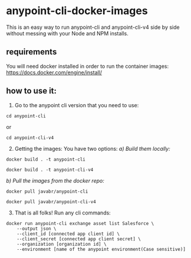 # anypoint-cli-docker-images

This is an easy way to run anypoint-cli and anypoint-cli-v4 side by side without messing with your Node and NPM installs.

## requirements
You will need docker installed in order to run the container images: https://docs.docker.com/engine/install/

## how to use it:

1) Go to the anypoint cli version that you need to use:

```
cd anypoint-cli
```
or
```
cd anypoint-cli-v4
```

2) Getting the images:
You have two options: 
*a) Build them locally:*
```
docker build . -t anypoint-cli
```
```
docker build . -t anypoint-cli-v4
```
*b) Pull the images from the docker repo:*
```
docker pull javabr/anypoint-cli
```
```
docker pull javabr/anypoint-cli-v4
```

3) That is all folks! Run any cli commands:

```
docker run anypoint-cli exchange asset list Salesforce \
    --output json \
    --client_id [connected app client id] \
    --client_secret [connected app client secret] \
    --organization [organization id] \
    --environment [name of the anypoint environment(Case sensitive)]
```
